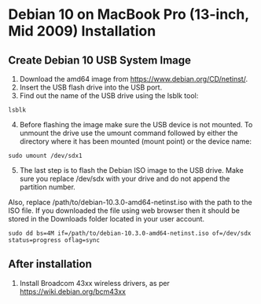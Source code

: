 # Debian 10 on MacBook Pro (13-inch, Mid 2009) Installation
## Create Debian 10 USB System Image
1. Download the amd64 image from https://www.debian.org/CD/netinst/.
2. Insert the USB flash drive into the USB port.
3. Find out the name of the USB drive using the lsblk tool:
```
lsblk
```
4. Before flashing the image make sure the USB device is not mounted. To unmount the drive use the umount command followed by either the directory where it has been mounted (mount point) or the device name:
```
sudo umount /dev/sdx1
```
5. The last step is to flash the Debian ISO image to the USB drive. Make sure you replace /dev/sdx with your drive and do not append the partition number.

Also, replace /path/to/debian-10.3.0-amd64-netinst.iso with the path to the ISO file. If you downloaded the file using web browser then it should be stored in the Downloads folder located in your user account.
```
sudo dd bs=4M if=/path/to/debian-10.3.0-amd64-netinst.iso of=/dev/sdx status=progress oflag=sync
```
## After installation
1. Install Broadcom 43xx wireless drivers, as per https://wiki.debian.org/bcm43xx

